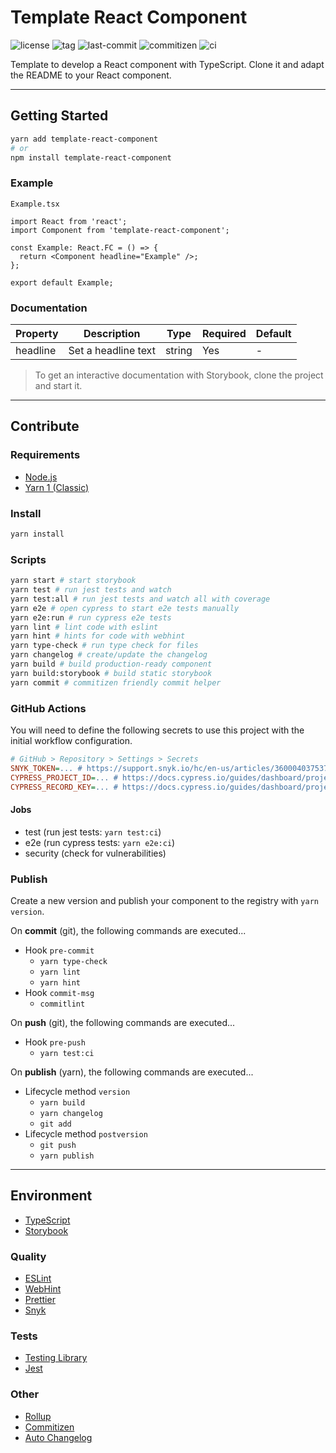 # Template React Component

![license](https://img.shields.io/github/license/kporten/template-react-component)
![tag](https://img.shields.io/github/v/tag/kporten/template-react-component)
![last-commit](https://img.shields.io/github/last-commit/kporten/template-react-component)
![commitizen](https://img.shields.io/badge/commitizen-friendly-brightgreen.svg)
![ci](https://github.com/kporten/template-react-component/workflows/CI/badge.svg?branch=master&event=push)

Template to develop a React component with TypeScript. Clone it and adapt the README to your React component.

---

## Getting Started

```sh
yarn add template-react-component
# or
npm install template-react-component
```

### Example

`Example.tsx`

```tsx
import React from 'react';
import Component from 'template-react-component';

const Example: React.FC = () => {
  return <Component headline="Example" />;
};

export default Example;
```

### Documentation

| Property | Description         | Type   | Required | Default |
| -------- | ------------------- | ------ | -------- | ------- |
| headline | Set a headline text | string | Yes      | -       |

> To get an interactive documentation with Storybook, clone the project and start it.

---

## Contribute

### Requirements

- [Node.js](https://nodejs.org/en/)
- [Yarn 1 (Classic)](https://classic.yarnpkg.com/lang/en/)

### Install

```sh
yarn install
```

### Scripts

```sh
yarn start # start storybook
yarn test # run jest tests and watch
yarn test:all # run jest tests and watch all with coverage
yarn e2e # open cypress to start e2e tests manually
yarn e2e:run # run cypress e2e tests
yarn lint # lint code with eslint
yarn hint # hints for code with webhint
yarn type-check # run type check for files
yarn changelog # create/update the changelog
yarn build # build production-ready component
yarn build:storybook # build static storybook
yarn commit # commitizen friendly commit helper
```

### GitHub Actions

You will need to define the following secrets to use this project with the initial workflow configuration.

```ini
# GitHub > Repository > Settings > Secrets
SNYK_TOKEN=... # https://support.snyk.io/hc/en-us/articles/360004037537-Authentication-for-third-party-tools
CYPRESS_PROJECT_ID=... # https://docs.cypress.io/guides/dashboard/projects.html#Setup
CYPRESS_RECORD_KEY=... # https://docs.cypress.io/guides/dashboard/projects.html#Setup
```

#### Jobs

- test (run jest tests: `yarn test:ci`)
- e2e (run cypress tests: `yarn e2e:ci`)
- security (check for vulnerabilities)

### Publish

Create a new version and publish your component to the registry with `yarn version`.

On **commit** (git), the following commands are executed...

- Hook `pre-commit`
  - `yarn type-check`
  - `yarn lint`
  - `yarn hint`
- Hook `commit-msg`
  - `commitlint`

On **push** (git), the following commands are executed...

- Hook `pre-push`
  - `yarn test:ci`

On **publish** (yarn), the following commands are executed...

- Lifecycle method `version`
  - `yarn build`
  - `yarn changelog`
  - `git add`
- Lifecycle method `postversion`
  - `git push`
  - `yarn publish`

---

## Environment

- [TypeScript](https://www.typescriptlang.org/)
- [Storybook](https://storybook.js.org/)

### Quality

- [ESLint](https://eslint.org/)
- [WebHint](https://webhint.io/)
- [Prettier](https://prettier.io/)
- [Snyk](https://snyk.io/)

### Tests

- [Testing Library](https://testing-library.com/)
- [Jest](https://jestjs.io/)

### Other

- [Rollup](https://rollupjs.org/guide/en/)
- [Commitizen](http://commitizen.github.io/cz-cli/)
- [Auto Changelog](https://github.com/CookPete/auto-changelog)
